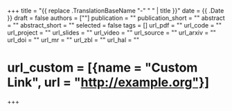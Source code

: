 +++
title = "{{ replace .TranslationBaseName "-" " " | title }}"
date = {{ .Date }}
draft = false
authors = [""]
publication = ""
publication_short = ""
abstract = ""
abstract_short = ""
selected = false
tags = []
url_pdf = ""
url_code = ""
url_project = ""
url_slides = ""
url_video = ""
url_source = ""
url_arxiv = ""
url_doi = ""
url_mr = ""
url_zbl = ""
url_hal = ""
# url_custom = [{name = "Custom Link", url = "http://example.org"}]
+++
